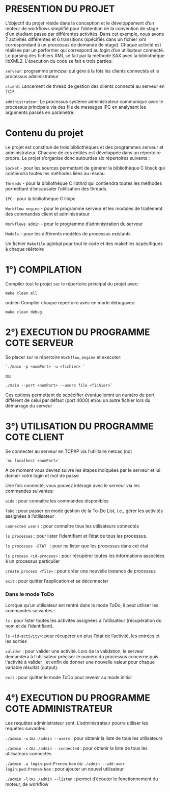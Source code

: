 # PRESENTION DU PROJET

L’objectif du projet réside dans la conception et le développement d’un moteur de workflows simplifié pour l’obtention de la convention de stage d’un étudiant passe par différentes activités. 
Dans cet exemple, nous avons 7 activités différentes et 6 transitions (spécifiés dans un fichier xml correspondant à un processus de demande de stage). Chaque activité est réalisée par un performer qui correspond au login d’un utilisateur connecté. Le parsing des fichiers XML se fait par la méthode SAX avec la bibliothèque libXML2. 
L'éxecution du code se fait e trois parties:

`serveur`: programme principal qui gère à la fois les clients connectés et le processus administrateur

`client`: Lancement de thread de gestion des clients connecté au serveur en TCP

`administrateur`: Le processus système administrateur communique avec le processus principale via des file de messages IPC en analysant les arguments passés en paramètre. 

# Contenu du projet
Le projet est constitué de trois bibliothèques et des programmes serveur et administrateur. Chacune de ces entités est développée dans un répertoire propre. Le projet s’organise donc autourdes six répertoires suivants :

`Socket` - pour les sources permettant de générer la bibliothèque C libsck qui contiendra toutes les méthodes liées au réseau

`Threads` - pour la bibliothèque C libthrd qui contiendra toutes les méthodes permettant d’encapsuler l’utilisation des threads.

`IPC` - pour la bibliothèque C libipc

`Workflow engine` - pour le programme serveur et les modules de traitement des commandes client et administrateur

`Workflows admin` - pour le programme d’administration du serveur

`Models` - pour les différents modèles de processus existants

Un fichier `Makefile` aglobal pour tout le code et des makefiles scpécifiques à chaque réêrtoire 


# 1°) COMPILATION

Compiler tout le projet sur le répertoire principal du projet avec:

    make clean all

oubien Compiler chaque repertoire avec en mode debugavec:
    
    make clean debug


# 2°) EXECUTION DU PROGRAMME COTE SERVEUR

Se placer sur le répertoire `Workflow_engine` et executer: 

    `./main -p <numPort> -u <fichier> ` 

ou

    ./main --port <numPort> --users file <fichier>`

Ces options permettent de scpécifier éventuellemnt un numéro de port différent de celui par défaut (port 4000) et/ou un autre fichier lors du démarrage du serveur

# 3°) UTILISATION DU PROGRAMME COTE CLIENT

Se connecter au serveur en TCP/IP via l'utilitaire netcac (nc) 

    `nc localhost <numPort>` 

A ce moment vous devrez suivre les étapes indiquées par le serveur et lui donner votre login et mot de passe

Une fois connecté, vous pouvez intéragir avec le serveur via les commandes suivantes:

`aide`  : pour connaître les commandes disponibles

`ToDo` : pour passer en mode gestion de la To-Do List, i.e., gérer les activités assignées à l’utilisateur

`connected users` : pour connaître tous les utilisateurs connectés

`ls processes` : pour lister l’identifiant et l’état de tous les processus. 

`ls processes -ETAT ` : pour ne lister que les processus dans cet état

`ls process <id-process>` : pour récupérer toutes les informations associées à un processus particulier

`create process <file>` : pour créer une nouvelle instance de processus

`exit` : pour quitter l’application et se déconnecter

###                     Dans le mode ToDo
Lorsque qu’un utilisateur est rentré dans le mode ToDo, il peut utiliser les commandes suivantes :

`ls` : pour lister toutes les activités assignées à l’utilisateur (récupération du nom et de l’identifiant). 

`ls <id-activity>`: pour récupérer en plus l’état de l’activité, les entrées et les sorties

`valider` : pour valider une activité. Lors de la validation, le serveur demandera à l’utilisateur préciser le numéro du processus concerne puis l'activité à valider , et enfin de donner une nouvelle valeur pour chaque variable résultat (output).

`exit` : pour quitter le mode ToDo pour revenir au mode initial

# 4°) EXECUTION DU PROGRAMME COTE ADMINISTRATEUR

Les requêtes administrateur sont: 
L’administrateur pourra utiliser les requêtes suivantes :

`./admin -u` ou `./admin --users` : pour obtenir la liste de tous les utilisateurs

`./admin -c` ou `./admin --connected` : pour obtenir la liste de tous les utilisateurs connectés

`./admin -a login:pwd:Prenom-Nom` ou `./admin --add-user login:pwd:Prenom-Nom` : pour ajouter un nouvel utilisateur

`./admin -l` ou `./admin --listen` : permet d’écouter le fonctionnement du moteur, de workflow
